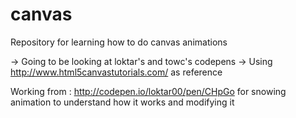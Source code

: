# canvas

Repository for learning how to do canvas animations

-> Going to be looking at loktar's and towc's codepens
-> Using http://www.html5canvastutorials.com/ as reference

Working from : http://codepen.io/loktar00/pen/CHpGo for snowing animation to understand how it works and modifying it
